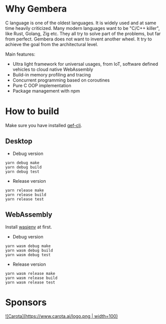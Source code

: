 # Why Gembera
C language is one of the oldest languages. It is widely used and at same time heavily criticized. Many modern languages want to be "C/C++ killer", like Rust, Golang, Zig etc. They all try to solve part of the problems, but far from perfect. Gembera does not want to invent another wheel. It try to achieve the goal from the architectural level.

Main features:
* Ultra light framework for universal usages, from IoT, software defined vehicles to cloud native WebAssembly
* Build-in memory profiling and tracing
* Concurrent programming based on coroutines
* Pure C OOP implementation
* Package management with npm

# How to build
Make sure you have installed [gef-cli](https://github.com/gembera/gef-cli). 

## Desktop 
* Debug version 
```shell
yarn debug make
yarn debug build
yarn debug test
```
* Release version
```shell
yarn release make
yarn release build
yarn release test
```

## WebAssembly
Install [wasienv](https://github.com/wasienv/wasienv) at first.
* Debug version 
```shell
yarn wasm debug make
yarn wasm debug build
yarn wasm debug test
```
* Release version
```shell
yarn wasm release make
yarn wasm release build
yarn wasm release test
```

# Sponsors
[![Carota](https://www.carota.ai/logo.png | width=100)](https://www.carota.ai)
